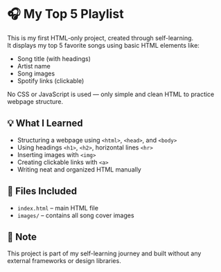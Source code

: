 # 🎧 My Top 5 Playlist

This is my first HTML-only project, created through self-learning.  
It displays my top 5 favorite songs using basic HTML elements like:

- Song title (with headings)
- Artist name
- Song images
- Spotify links (clickable)

No CSS or JavaScript is used — only simple and clean HTML to practice webpage structure.

## 💡 What I Learned

- Structuring a webpage using `<html>`, `<head>`, and `<body>`
- Using headings `<h1>`, `<h2>`, horizontal lines `<hr>`
- Inserting images with `<img>`
- Creating clickable links with `<a>`
- Writing neat and organized HTML manually

## 📁 Files Included

- `index.html` – main HTML file
- `images/` – contains all song cover images

## 📌 Note

This project is part of my self-learning journey and built without any external frameworks or design libraries.

